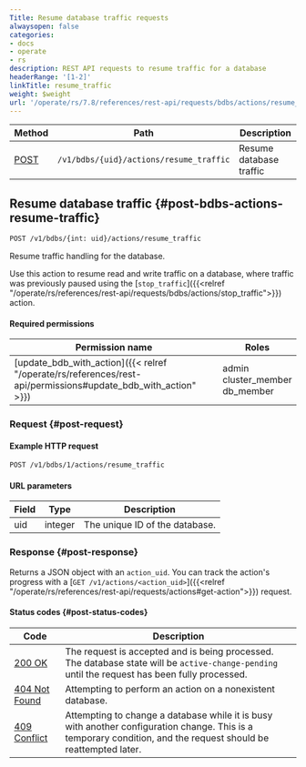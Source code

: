 ```yaml
---
Title: Resume database traffic requests
alwaysopen: false
categories:
- docs
- operate
- rs
description: REST API requests to resume traffic for a database
headerRange: '[1-2]'
linkTitle: resume_traffic
weight: $weight
url: '/operate/rs/7.8/references/rest-api/requests/bdbs/actions/resume_traffic/'
---
```


| Method | Path | Description |
|--------|------|-------------|
| [POST](#post-bdbs-actions-resume-traffic) | `/v1/bdbs/{uid}/actions/resume_traffic` | Resume database traffic |

## Resume database traffic {#post-bdbs-actions-resume-traffic}

```sh
POST /v1/bdbs/{int: uid}/actions/resume_traffic
```

Resume traffic handling for the database.

Use this action to resume read and write traffic on a database, where traffic was previously paused using the [`stop_traffic`]({{<relref "/operate/rs/references/rest-api/requests/bdbs/actions/stop_traffic">}}) action.

#### Required permissions

| Permission name | Roles |
|-----------------|-------|
| [update_bdb_with_action]({{< relref "/operate/rs/references/rest-api/permissions#update_bdb_with_action" >}}) | admin<br />cluster_member<br />db_member |

### Request {#post-request}

#### Example HTTP request

```sh
POST /v1/bdbs/1/actions/resume_traffic
```

#### URL parameters

| Field | Type | Description |
|-------|------|-------------|
| uid | integer | The unique ID of the database. |

### Response {#post-response}

Returns a JSON object with an `action_uid`. You can track the action's progress with a [`GET /v1/actions/<action_uid>`]({{<relref "/operate/rs/references/rest-api/requests/actions#get-action">}}) request.

#### Status codes {#post-status-codes}

| Code | Description |
|------|-------------|
| [200 OK](https://www.rfc-editor.org/rfc/rfc9110.html#name-200-ok) | The request is accepted and is being processed. The database state will be `active-change-pending` until the request has been fully processed. |
| [404 Not Found](https://www.rfc-editor.org/rfc/rfc9110.html#name-404-not-found) | Attempting to perform an action on a nonexistent database. |
| [409 Conflict](https://www.rfc-editor.org/rfc/rfc9110.html#name-409-conflict) | Attempting to change a database while it is busy with another configuration change. This is a temporary condition, and the request should be reattempted later. |
